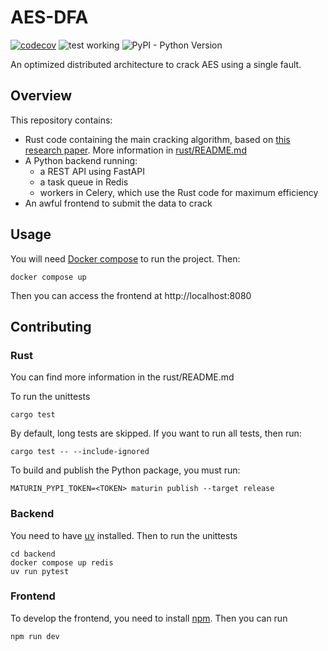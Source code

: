# AES-DFA
[![codecov](https://codecov.io/github/thomasperrot/aes-dfa/graph/badge.svg?token=UL6MZ6UIXQ)](https://codecov.io/github/thomasperrot/aes-dfa)
![test working](https://github.com/thomasperrot/aes-dfa/actions/workflows/testing.yml/badge.svg)
![PyPI - Python Version](https://img.shields.io/pypi/pyversions/aes-dfa)

An optimized distributed architecture to crack AES using a single fault.

## Overview

This repository contains:
* Rust code containing the main cracking algorithm, based on [this research paper](https://eprint.iacr.org/2009/575.pdf). More information in [rust/README.md](https://github.com/thomasperrot/aes-dfa/blob/master/rust/README.md)
* A Python backend running:
  * a REST API using FastAPI
  * a task queue in Redis
  * workers in Celery, which use the Rust code for maximum efficiency
* An awful frontend to submit the data to crack

## Usage

You will need [Docker compose](https://docs.docker.com/compose/) to run the project. Then:
```
docker compose up
```
Then you can access the frontend at http://localhost:8080

## Contributing

### Rust

You can find more information in the rust/README.md

To run the unittests
```
cargo test
```
By default, long tests are skipped. If you want to run all tests, then run:
```
cargo test -- --include-ignored
```
To build and publish the Python package, you must run:
```
MATURIN_PYPI_TOKEN=<TOKEN> maturin publish --target release
```

### Backend

You need to have [uv](https://docs.astral.sh/uv/getting-started/installation/) installed. Then to run the unittests
```
cd backend
docker compose up redis
uv run pytest
```

### Frontend

To develop the frontend, you need to install [npm](https://docs.npmjs.com/downloading-and-installing-node-js-and-npm). Then you can run
```
npm run dev
```

